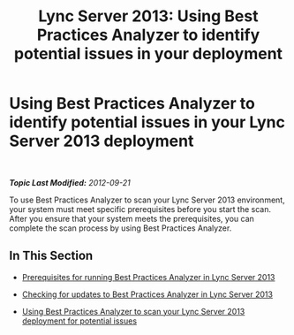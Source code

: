 ﻿---
title: 'Lync Server 2013: Using Best Practices Analyzer to identify potential issues in your deployment'
TOCTitle: Using Best Practices Analyzer to identify potential issues in your deployment
ms:assetid: 0903063c-4766-4406-92f1-dfea48f274a5
ms:mtpsurl: https://technet.microsoft.com/en-us/library/Gg591342(v=OCS.15)
ms:contentKeyID: 48183344
ms.date: 07/23/2014
mtps_version: v=OCS.15
---

<div data-xmlns="http://www.w3.org/1999/xhtml">

<div class="topic" data-xmlns="http://www.w3.org/1999/xhtml" data-msxsl="urn:schemas-microsoft-com:xslt" data-cs="http://msdn.microsoft.com/en-us/">

<div data-asp="http://msdn2.microsoft.com/asp">

# Using Best Practices Analyzer to identify potential issues in your Lync Server 2013 deployment

</div>

<div id="mainSection">

<div id="mainBody">

<span> </span>

_**Topic Last Modified:** 2012-09-21_

To use Best Practices Analyzer to scan your Lync Server 2013 environment, your system must meet specific prerequisites before you start the scan. After you ensure that your system meets the prerequisites, you can complete the scan process by using Best Practices Analyzer.

<div>

## In This Section

  - [Prerequisites for running Best Practices Analyzer in Lync Server 2013](lync-server-2013-prerequisites-for-running-best-practices-analyzer.md)

  - [Checking for updates to Best Practices Analyzer in Lync Server 2013](lync-server-2013-checking-for-updates-to-best-practices-analyzer.md)

  - [Using Best Practices Analyzer to scan your Lync Server 2013 deployment for potential issues](lync-server-2013-using-best-practices-analyzer-to-scan-your-deployment-for-potential-issues.md)

</div>

</div>

<span> </span>

</div>

</div>

</div>

